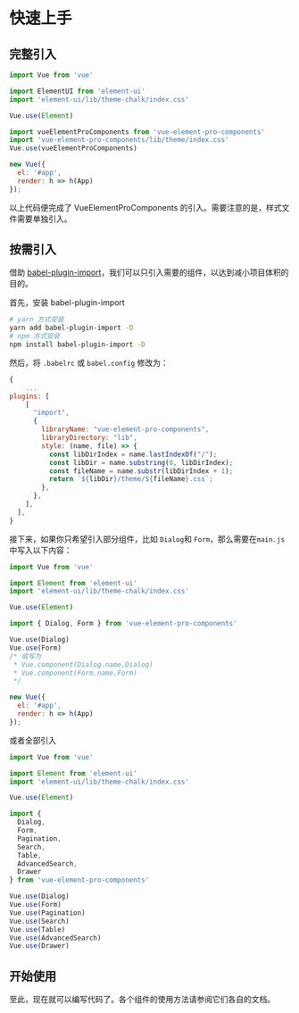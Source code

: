 # 快速上手

## 完整引入

```js
import Vue from 'vue'

import ElementUI from 'element-ui'
import 'element-ui/lib/theme-chalk/index.css'

Vue.use(Element)

import vueElementProComponents from 'vue-element-pro-components'
import 'vue-element-pro-components/lib/theme/index.css'
Vue.use(vueElementProComponents)

new Vue({
  el: '#app',
  render: h => h(App)
});
```

以上代码便完成了 VueElementProComponents 的引入。需要注意的是，样式文件需要单独引入。

## 按需引入

借助 [babel-plugin-import](https://github.com/umijs/babel-plugin-import)，我们可以只引入需要的组件，以达到减小项目体积的目的。

首先，安装 babel-plugin-import

```bash
# yarn 方式安装
yarn add babel-plugin-import -D
# npm 方式安装
npm install babel-plugin-import -D
```

然后，将 `.babelrc` 或 `babel.config` 修改为：

```js
{
    ...
plugins: [
    [
      "import",
      {
        libraryName: "vue-element-pro-components",
        libraryDirectory: "lib",
        style: (name, file) => {
          const libDirIndex = name.lastIndexOf("/");
          const libDir = name.substring(0, libDirIndex);
          const fileName = name.substr(libDirIndex + 1);
          return `${libDir}/theme/${fileName}.css`;
        },
      },
    ],
  ],
}
```

接下来，如果你只希望引入部分组件，比如 `Dialog`和 `Form`，那么需要在`main.js` 中写入以下内容：

```js
import Vue from 'vue'

import Element from 'element-ui'
import 'element-ui/lib/theme-chalk/index.css'

Vue.use(Element)

import { Dialog, Form } from 'vue-element-pro-components'

Vue.use(Dialog)
Vue.use(Form)
/* 或写为
 * Vue.component(Dialog.name,Dialog)
 * Vue.component(Form.name,Form)
 */

new Vue({
  el: '#app',
  render: h => h(App)
});
```

或者全部引入

```js
import Vue from 'vue'

import Element from 'element-ui'
import 'element-ui/lib/theme-chalk/index.css'

Vue.use(Element)

import {
  Dialog,
  Form,
  Pagination,
  Search,
  Table,
  AdvancedSearch,
  Drawer
} from 'vue-element-pro-components'

Vue.use(Dialog)
Vue.use(Form)
Vue.use(Pagination)
Vue.use(Search)
Vue.use(Table)
Vue.use(AdvancedSearch)
Vue.use(Drawer)
```

## 开始使用

至此，现在就可以编写代码了。各个组件的使用方法请参阅它们各自的文档。
